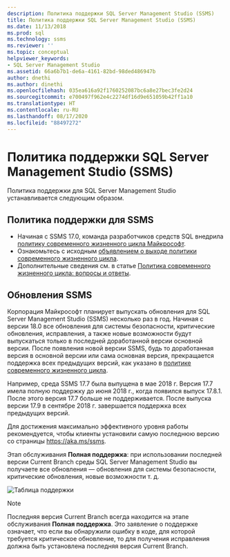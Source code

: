```yaml
---
description: Политика поддержки SQL Server Management Studio (SSMS)
title: Политика поддержки SQL Server Management Studio (SSMS)
ms.date: 11/13/2018
ms.prod: sql
ms.technology: ssms
ms.reviewer: ''
ms.topic: conceptual
helpviewer_keywords:
- SQL Server Management Studio
ms.assetid: 66a6b7b1-de6a-4161-82bd-98ded486947b
author: dnethi
ms.author: dinethi
ms.openlocfilehash: 035ea616a92f1760252087bc6a8e27bec3fe2d24
ms.sourcegitcommit: e700497f962e4c2274df16d9e651059b42ff1a10
ms.translationtype: HT
ms.contentlocale: ru-RU
ms.lasthandoff: 08/17/2020
ms.locfileid: "88497272"
---
```

# <a name="sql-server-management-studio-ssms-support-policy"></a>Политика поддержки SQL Server Management Studio (SSMS)

Политика поддержки для SQL Server Management Studio устанавливается следующим образом.

## <a name="support-policy-for-ssms"></a>Политика поддержки для SSMS
- Начиная с SSMS 17.0, команда разработчиков средств SQL внедрила [политику современного жизненного цикла Майкрософт](https://support.microsoft.com/help/30881/modern-lifecycle-policy).
- Ознакомьтесь с исходным [объявлением о выходе политики современного жизненного цикла](https://support.microsoft.com/help/447912/announcing-microsoft-modern-lifecycle-policy).
- Дополнительные сведения см. в статье [Политика современного жизненного цикла: вопросы и ответы](https://support.microsoft.com/help/30882/modern-lifecycle-policy-faq).

## <a name="ssms-updates"></a>Обновления SSMS 

Корпорация Майкрософт планирует выпускать обновления для SQL Server Management Studio (SSMS) несколько раз в год. Начиная с версии 18.0 все обновления для системы безопасности, критические обновления, исправления, а также новые возможности будут выпускаться только в последней доработанной версии основной версии. После появления новой версии SSMS, будь то доработанная версия в основной версии или сама основная версия, прекращается поддержка всех предыдущих версий, как указано в [политике современного жизненного цикла](https://support.microsoft.com/help/30881/modern-lifecycle-policy).


Например, среда SSMS 17.7 была выпущена в мае 2018 г. Версия 17.7 имела полную поддержку до июня 2018 г., когда появился выпуск 17.8.1. После этого версия 17.7 больше не поддерживается. После выпуска версии 17.9 в сентябре 2018 г. завершается поддержка всех предыдущих версий. 

Для достижения максимально эффективного уровня работы рекомендуется, чтобы клиенты установили самую последнюю версию со страницы https://aka.ms/ssms.  

Этап обслуживания **Полная поддержка**: при использовании последней версии Current Branch среды SQL Server Management Studio вы получаете все обновления — обновления для системы безопасности, критические обновления, новые возможности т. д.



![Таблица поддержки](./media/ssms-supportpolicy/support-policy.png)


> [!NOTE]
> Последняя версия Current Branch всегда находится на этапе обслуживания **Полная поддержка**. Это заявление о поддержке означает, что если вы обнаружили ошибку в коде, для которой требуется критическое обновление, то для получения исправления должна быть установлена последняя версия Current Branch.

